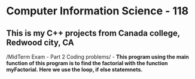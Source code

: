 # Computer Information Science - 118

## This is my C++ projects from Canada college, Redwood city, CA 

/MidTerm Exam - Part 2 Coding problems/ - **This program using the main function of this program is to find the factorial with the function myFactorial. Here we use the loop, if else statemnets.**
